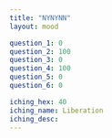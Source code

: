 ```yaml
---
title: "NYNYNN"
layout: mood

question_1: 0
question_2: 100
question_3: 0
question_4: 100
question_5: 0
question_6: 0

iching_hex: 40
iching_name: Liberation
iching_desc: 
---
```

